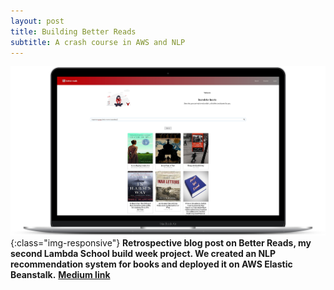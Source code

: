 ```yaml
---
layout: post
title: Building Better Reads
subtitle: A crash course in AWS and NLP
---
```

![br](/img/br.png){:class="img-responsive"}
**Retrospective blog post on Better Reads, my second Lambda School build week project. We created an NLP recommendation system for books and deployed it on AWS Elastic Beanstalk.**
[**Medium link**](https://medium.com/@will.cotton4/building-better-reads-8e20c00b63b2)
